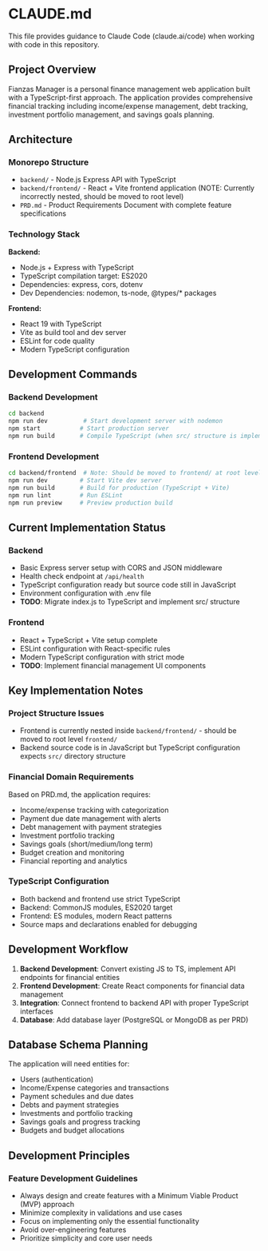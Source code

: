 # CLAUDE.md

This file provides guidance to Claude Code (claude.ai/code) when working with code in this repository.

## Project Overview

Fianzas Manager is a personal finance management web application built with a TypeScript-first approach. The application provides comprehensive financial tracking including income/expense management, debt tracking, investment portfolio management, and savings goals planning.

## Architecture

### Monorepo Structure
- `backend/` - Node.js Express API with TypeScript
- `backend/frontend/` - React + Vite frontend application (NOTE: Currently incorrectly nested, should be moved to root level)
- `PRD.md` - Product Requirements Document with complete feature specifications

### Technology Stack

**Backend:**
- Node.js + Express with TypeScript
- TypeScript compilation target: ES2020
- Dependencies: express, cors, dotenv
- Dev Dependencies: nodemon, ts-node, @types/* packages

**Frontend:**
- React 19 with TypeScript
- Vite as build tool and dev server
- ESLint for code quality
- Modern TypeScript configuration

## Development Commands

### Backend Development
```bash
cd backend
npm run dev          # Start development server with nodemon
npm start           # Start production server
npm run build       # Compile TypeScript (when src/ structure is implemented)
```

### Frontend Development
```bash
cd backend/frontend  # Note: Should be moved to frontend/ at root level
npm run dev         # Start Vite dev server
npm run build       # Build for production (TypeScript + Vite)
npm run lint        # Run ESLint
npm run preview     # Preview production build
```

## Current Implementation Status

### Backend
- Basic Express server setup with CORS and JSON middleware
- Health check endpoint at `/api/health`
- TypeScript configuration ready but source code still in JavaScript
- Environment configuration with .env file
- **TODO**: Migrate index.js to TypeScript and implement src/ structure

### Frontend
- React + TypeScript + Vite setup complete
- ESLint configuration with React-specific rules
- Modern TypeScript configuration with strict mode
- **TODO**: Implement financial management UI components

## Key Implementation Notes

### Project Structure Issues
- Frontend is currently nested inside `backend/frontend/` - should be moved to root level `frontend/`
- Backend source code is in JavaScript but TypeScript configuration expects `src/` directory structure

### Financial Domain Requirements
Based on PRD.md, the application requires:
- Income/expense tracking with categorization
- Payment due date management with alerts
- Debt management with payment strategies
- Investment portfolio tracking
- Savings goals (short/medium/long term)
- Budget creation and monitoring
- Financial reporting and analytics

### TypeScript Configuration
- Both backend and frontend use strict TypeScript
- Backend: CommonJS modules, ES2020 target
- Frontend: ES modules, modern React patterns
- Source maps and declarations enabled for debugging

## Development Workflow

1. **Backend Development**: Convert existing JS to TS, implement API endpoints for financial entities
2. **Frontend Development**: Create React components for financial data management
3. **Integration**: Connect frontend to backend API with proper TypeScript interfaces
4. **Database**: Add database layer (PostgreSQL or MongoDB as per PRD)

## Database Schema Planning
The application will need entities for:
- Users (authentication)
- Income/Expense categories and transactions
- Payment schedules and due dates
- Debts and payment strategies
- Investments and portfolio tracking
- Savings goals and progress tracking
- Budgets and budget allocations

## Development Principles

### Feature Development Guidelines
- Always design and create features with a Minimum Viable Product (MVP) approach
- Minimize complexity in validations and use cases
- Focus on implementing only the essential functionality
- Avoid over-engineering features
- Prioritize simplicity and core user needs